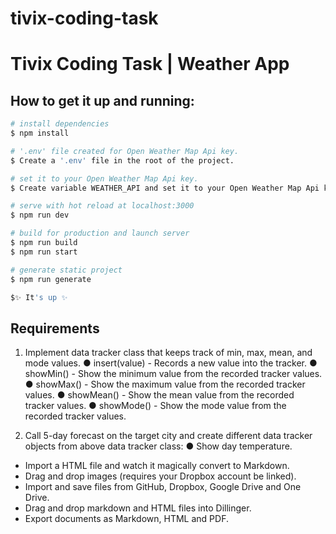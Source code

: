 # tivix-coding-task

# Tivix Coding Task | Weather App 

## How to get it up and running:

```bash
# install dependencies
$ npm install

# '.env' file created for Open Weather Map Api key.
$ Create a '.env' file in the root of the project.

# set it to your Open Weather Map Api key.
$ Create variable WEATHER_API and set it to your Open Weather Map Api key.

# serve with hot reload at localhost:3000
$ npm run dev

# build for production and launch server
$ npm run build
$ npm run start

# generate static project
$ npm run generate

$✨ It's up ✨
```

## Requirements

1. Implement data tracker class that keeps track of min, max, mean, and mode values.
●  insert(value) - Records a new value into the tracker.
●  showMin() - Show the minimum value from the recorded tracker values.
●  showMax() - Show the maximum value from the recorded tracker values.
●  showMean() - Show the mean value from the recorded tracker values.
●  showMode() - Show the mode value from the recorded tracker values.
 
2. Call 5-day forecast on the target city and create different data tracker objects from above data tracker class:
● Show day temperature.

- Import a HTML file and watch it magically convert to Markdown.
- Drag and drop images (requires your Dropbox account be linked).
- Import and save files from GitHub, Dropbox, Google Drive and One Drive.
- Drag and drop markdown and HTML files into Dillinger.
- Export documents as Markdown, HTML and PDF.